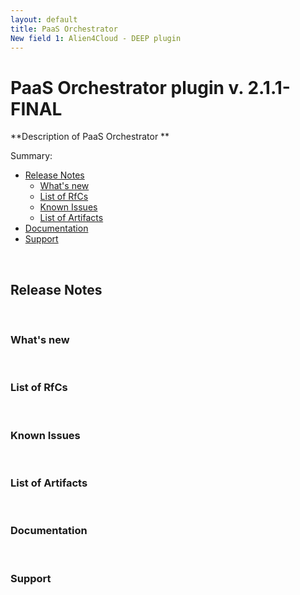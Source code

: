 ```yaml
---
layout: default
title: PaaS Orchestrator
New field 1: Alien4Cloud - DEEP plugin
---
```


# PaaS Orchestrator plugin v. 2.1.1-FINAL
**Description of PaaS Orchestrator
**

Summary:

* [Release Notes](#rn)
	* [What's new](#wn)
	* [List of RfCs](#lrfc)
	* [Known Issues](#kn)
	* [List of Artifacts](#la)
* [Documentation](#doc)
* [Support](#su)

<a name="rn">&nbsp;</a>
## Release Notes

<a name="wn">&nbsp;</a>
### What's new


<a name="lrfc">&nbsp;</a>
### List of RfCs

<a name="kn">&nbsp;</a>
### Known Issues

<a name="la">&nbsp;</a>
### List of Artifacts

<a name="doc">&nbsp;</a>
### Documentation

<a name="su">&nbsp;</a>
### Support
